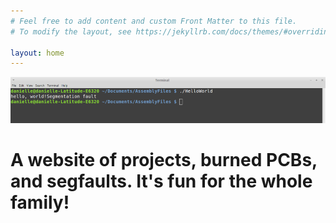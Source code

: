 ```yaml
---
# Feel free to add content and custom Front Matter to this file.
# To modify the layout, see https://jekyllrb.com/docs/themes/#overriding-theme-defaults

layout: home
---
```



![](/squarespace_images/AhrwXFsk8sIS3KnbeqBc_image-asset.png)

  


  



# A website of projects, burned PCBs, and segfaults. It's fun for the whole family!
